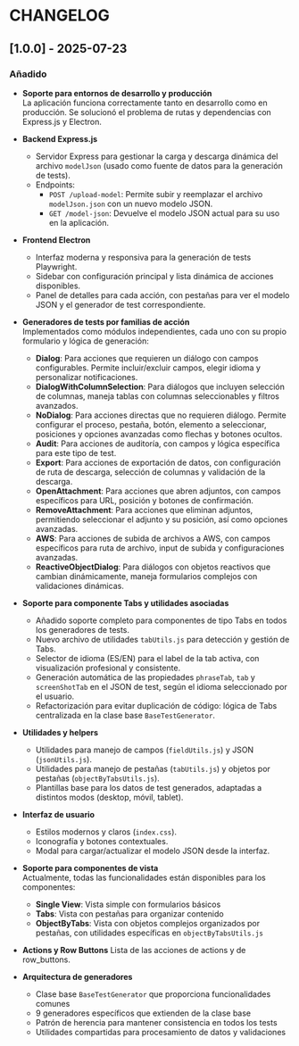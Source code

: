 # CHANGELOG

## [1.0.0] - 2025-07-23

### Añadido

- **Soporte para entornos de desarrollo y producción**  
  La aplicación funciona correctamente tanto en desarrollo como en producción. Se solucionó el problema de rutas y dependencias con Express.js y Electron.

- **Backend Express.js**  
  - Servidor Express para gestionar la carga y descarga dinámica del archivo `modelJson` (usado como fuente de datos para la generación de tests).
  - Endpoints:
    - `POST /upload-model`: Permite subir y reemplazar el archivo `modelJson.json` con un nuevo modelo JSON.
    - `GET /model-json`: Devuelve el modelo JSON actual para su uso en la aplicación.

- **Frontend Electron**  
  - Interfaz moderna y responsiva para la generación de tests Playwright.
  - Sidebar con configuración principal y lista dinámica de acciones disponibles.
  - Panel de detalles para cada acción, con pestañas para ver el modelo JSON y el generador de test correspondiente.

- **Generadores de tests por familias de acción**  
  Implementados como módulos independientes, cada uno con su propio formulario y lógica de generación:
  - **Dialog**: Para acciones que requieren un diálogo con campos configurables. Permite incluir/excluir campos, elegir idioma y personalizar notificaciones.
  - **DialogWithColumnSelection**: Para diálogos que incluyen selección de columnas, maneja tablas con columnas seleccionables y filtros avanzados.
  - **NoDialog**: Para acciones directas que no requieren diálogo. Permite configurar el proceso, pestaña, botón, elemento a seleccionar, posiciones y opciones avanzadas como flechas y botones ocultos.
  - **Audit**: Para acciones de auditoría, con campos y lógica específica para este tipo de test.
  - **Export**: Para acciones de exportación de datos, con configuración de ruta de descarga, selección de columnas y validación de la descarga.
  - **OpenAttachment**: Para acciones que abren adjuntos, con campos específicos para URL, posición y botones de confirmación.
  - **RemoveAttachment**: Para acciones que eliminan adjuntos, permitiendo seleccionar el adjunto y su posición, así como opciones avanzadas.
  - **AWS**: Para acciones de subida de archivos a AWS, con campos específicos para ruta de archivo, input de subida y configuraciones avanzadas.
  - **ReactiveObjectDialog**: Para diálogos con objetos reactivos que cambian dinámicamente, maneja formularios complejos con validaciones dinámicas.

- **Soporte para componente Tabs y utilidades asociadas**  
  - Añadido soporte completo para componentes de tipo Tabs en todos los generadores de tests.
  - Nuevo archivo de utilidades `tabUtils.js` para detección y gestión de Tabs.
  - Selector de idioma (ES/EN) para el label de la tab activa, con visualización profesional y consistente.
  - Generación automática de las propiedades `phraseTab`, `tab` y `screenShotTab` en el JSON de test, según el idioma seleccionado por el usuario.
  - Refactorización para evitar duplicación de código: lógica de Tabs centralizada en la clase base `BaseTestGenerator`.

- **Utilidades y helpers**  
  - Utilidades para manejo de campos (`fieldUtils.js`) y JSON (`jsonUtils.js`).
  - Utilidades para manejo de pestañas (`tabUtils.js`) y objetos por pestañas (`objectByTabsUtils.js`).
  - Plantillas base para los datos de test generados, adaptadas a distintos modos (desktop, móvil, tablet).

- **Interfaz de usuario**  
  - Estilos modernos y claros (`index.css`).
  - Iconografía y botones contextuales.
  - Modal para cargar/actualizar el modelo JSON desde la interfaz.

- **Soporte para componentes de vista**  
  Actualmente, todas las funcionalidades están disponibles para los componentes:
  - **Single View**: Vista simple con formularios básicos
  - **Tabs**: Vista con pestañas para organizar contenido
  - **ObjectByTabs**: Vista con objetos complejos organizados por pestañas, con utilidades específicas en `objectByTabsUtils.js`

- **Actions y Row Buttons**
  Lista de las acciones de actions y de row_buttons.

- **Arquitectura de generadores**
  - Clase base `BaseTestGenerator` que proporciona funcionalidades comunes
  - 9 generadores específicos que extienden de la clase base
  - Patrón de herencia para mantener consistencia en todos los tests
  - Utilidades compartidas para procesamiento de datos y validaciones
  